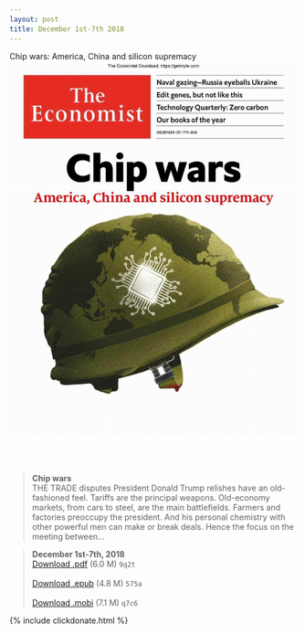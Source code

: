 ```yaml
---
layout: post
title: December 1st-7th 2018
---
```


<div class="message">
	Chip wars: America, China and silicon supremacy
</div>

<header class="xmas">
<div class="cover upload">
<img src="/public/img/the-economist/img_2018.12.01.jpg" />
</div>
</header>
<!--more-->

> **Chip wars** <br/>
THE TRADE disputes President Donald Trump relishes have an old-fashioned feel. Tariffs are the principal weapons. Old-economy markets, from cars to steel, are the main battlefields. Farmers and factories preoccupy the president. And his personal chemistry with other powerful men can make or break deals. Hence the focus on the meeting between...

> **December 1st-7th, 2018**<br/>
[Download .pdf](https://pan.baidu.com/s/1OB7D7rylFu4silhyOAzsZA) (6.0 M)
`9q2t` <br/><br/>
[Download .epub](https://pan.baidu.com/s/1P_ZDUUS7j7T7g0VRnIXR6Q) (4.8 M)
`575a` <br/><br/>
[Download .mobi](https://pan.baidu.com/s/1FmZwhJMHq3eLzHjeE_HEng) (7.1 M)
`q7c6`

{% include clickdonate.html %}
